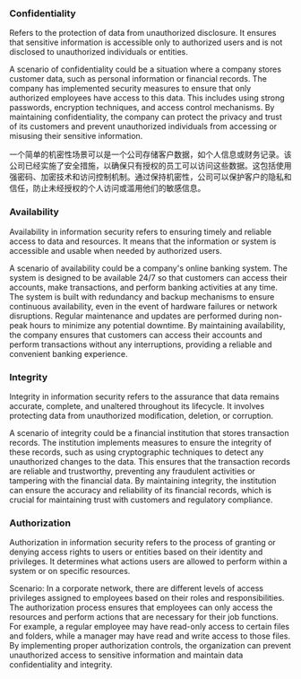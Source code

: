 ### Confidentiality

Refers to the protection of data from unauthorized disclosure. It ensures that sensitive information is accessible only to authorized users and is not disclosed to unauthorized individuals or entities.

A scenario of confidentiality could be a situation where a company stores customer data, such as personal information or financial records. The company has implemented security measures to ensure that only authorized employees have access to this data. This includes using strong passwords, encryption techniques, and access control mechanisms. By maintaining confidentiality, the company can protect the privacy and trust of its customers and prevent unauthorized individuals from accessing or misusing their sensitive information.

一个简单的机密性场景可以是一个公司存储客户数据，如个人信息或财务记录。该公司已经实施了安全措施，以确保只有授权的员工可以访问这些数据。这包括使用强密码、加密技术和访问控制机制。通过保持机密性，公司可以保护客户的隐私和信任，防止未经授权的个人访问或滥用他们的敏感信息。
  
### Availability

Availability in information security refers to ensuring timely and reliable access to data and resources. It means that the information or system is accessible and usable when needed by authorized users.

A scenario of availability could be a company's online banking system. The system is designed to be available 24/7 so that customers can access their accounts, make transactions, and perform banking activities at any time. The system is built with redundancy and backup mechanisms to ensure continuous availability, even in the event of hardware failures or network disruptions. Regular maintenance and updates are performed during non-peak hours to minimize any potential downtime. By maintaining availability, the company ensures that customers can access their accounts and perform transactions without any interruptions, providing a reliable and convenient banking experience.

### Integrity

Integrity in information security refers to the assurance that data remains accurate, complete, and unaltered throughout its lifecycle. It involves protecting data from unauthorized modification, deletion, or corruption.

A scenario of integrity could be a financial institution that stores transaction records. The institution implements measures to ensure the integrity of these records, such as using cryptographic techniques to detect any unauthorized changes to the data. This ensures that the transaction records are reliable and trustworthy, preventing any fraudulent activities or tampering with the financial data. By maintaining integrity, the institution can ensure the accuracy and reliability of its financial records, which is crucial for maintaining trust with customers and regulatory compliance.

### Authorization

Authorization in information security refers to the process of granting or denying access rights to users or entities based on their identity and privileges. It determines what actions users are allowed to perform within a system or on specific resources.

Scenario: In a corporate network, there are different levels of access privileges assigned to employees based on their roles and responsibilities. The authorization process ensures that employees can only access the resources and perform actions that are necessary for their job functions. For example, a regular employee may have read-only access to certain files and folders, while a manager may have read and write access to those files. By implementing proper authorization controls, the organization can prevent unauthorized access to sensitive information and maintain data confidentiality and integrity.